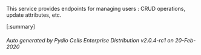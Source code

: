 






This service provides endpoints for managing users : CRUD operations, update attributes, etc.

[:summary]

###### Auto generated by Pydio Cells Enterprise Distribution v2.0.4-rc1 on 20-Feb-2020

